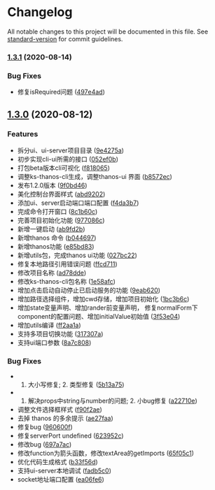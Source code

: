 # Changelog

All notable changes to this project will be documented in this file. See [standard-version](https://github.com/conventional-changelog/standard-version) for commit guidelines.

### [1.3.1](https://github.com/KSFE-Team/ks-thanos-cli/compare/v1.3.0...v1.3.1) (2020-08-14)


### Bug Fixes

* 修复isRequired问题 ([497e4ad](https://github.com/KSFE-Team/ks-thanos-cli/commit/497e4addb317b53cc38da49bfac4b5c97e339da8))

## [1.3.0](https://github.com/KSFE-Team/ks-thanos-cli/compare/v1.1.0...v1.3.0) (2020-08-12)


### Features

* 拆分ui、ui-server项目目录 ([9e4275a](https://github.com/KSFE-Team/ks-thanos-cli/commit/9e4275ac5545f9825560052d5fea4909afb1f578))
* 初步实现cli-ui所需的接口 ([052ef0b](https://github.com/KSFE-Team/ks-thanos-cli/commit/052ef0bc0d70c8f2817d87b37ca093dbc2cab104))
* 打包beta版本cli可视化 ([f818065](https://github.com/KSFE-Team/ks-thanos-cli/commit/f818065f316ceeda3b83cd7ec65cb2d7687e71fa))
* 调整ks-thanos-cli生成，调整thanos-ui 界面 ([b8572ec](https://github.com/KSFE-Team/ks-thanos-cli/commit/b8572ec952558810fee644c6c210442650b23285))
* 发布1.2.0版本 ([9f0bd46](https://github.com/KSFE-Team/ks-thanos-cli/commit/9f0bd4648b1e64b5f3cb34f87c7a827a01ca2bf5))
* 美化控制台界面样式 ([abd9202](https://github.com/KSFE-Team/ks-thanos-cli/commit/abd92026a0ac6fa05b0a458474200a9f913278c2))
* 添加ui、server启动端口端口配置 ([f4da3b7](https://github.com/KSFE-Team/ks-thanos-cli/commit/f4da3b71a548e817ba4d7cef4d03aa75987f00fe))
* 完成命令打开窗口 ([8c1b60c](https://github.com/KSFE-Team/ks-thanos-cli/commit/8c1b60cea002411485f2774c1f617a96d6f999ef))
* 完善项目初始化功能 ([977086c](https://github.com/KSFE-Team/ks-thanos-cli/commit/977086c1926e831310a0a489391a6deeec4de7b5))
* 新增一键启动 ([ab9fd2b](https://github.com/KSFE-Team/ks-thanos-cli/commit/ab9fd2ba3e66572ff9b865657eded8c38f003fc7))
* 新增thanos 命令 ([b044697](https://github.com/KSFE-Team/ks-thanos-cli/commit/b0446978b259dbc7ebda6e790f80eb434b8a8072))
* 新增thanos功能 ([e85bd83](https://github.com/KSFE-Team/ks-thanos-cli/commit/e85bd8399ebd35705520767b96da0a022e985fc5))
* 新增utils包，完成thanos ui功能 ([027bc22](https://github.com/KSFE-Team/ks-thanos-cli/commit/027bc22e593f70694bb27ab7848551a15703ca85))
* 修复本地路径引用错误问题 ([ffcd711](https://github.com/KSFE-Team/ks-thanos-cli/commit/ffcd7116e9f0a21ca75df488fe8d1a62b4dd6084))
* 修改项目名称 ([ad78dde](https://github.com/KSFE-Team/ks-thanos-cli/commit/ad78dde2f6df88a655d22bdfdddbbe3b955fcae9))
* 修改ks-thanos-cli包名称 ([1e58afc](https://github.com/KSFE-Team/ks-thanos-cli/commit/1e58afc56e1790187f55c6925683f20f40e60691))
* 增加点击启动自动停止已启动服务的功能 ([9eab620](https://github.com/KSFE-Team/ks-thanos-cli/commit/9eab620244b7ef5b1cfbbfe241c4f806ea1656b8))
* 增加路径选择组件，增加cwd存储，增加项目初始化 ([1bc3b6c](https://github.com/KSFE-Team/ks-thanos-cli/commit/1bc3b6c5e2875d45dd4fef8fcf3e737d06f4c711))
* 增加state变量声明、增加rander前变量声明， 修复normalForm下component的配置问题、增加initialValue初始值 ([3f53e04](https://github.com/KSFE-Team/ks-thanos-cli/commit/3f53e04d175c6fbac42615a8e41efe69d39fa6cd))
* 增加utils编译 ([ff2aa1a](https://github.com/KSFE-Team/ks-thanos-cli/commit/ff2aa1afc394781a32542d01cc13c5a197b737e0))
* 支持多项目切换功能 ([317307a](https://github.com/KSFE-Team/ks-thanos-cli/commit/317307a7712e5f6aa865e6b5acdbf9d320514618))
* 支持ui端口参数 ([8a7c808](https://github.com/KSFE-Team/ks-thanos-cli/commit/8a7c808fa706955877d9fd4d0b75d5082f8801c9))


### Bug Fixes

* 1. 大小写修复; 2. 类型修复 ([5b13a75](https://github.com/KSFE-Team/ks-thanos-cli/commit/5b13a757a8a3681765576c8e32a50e39f4066a5a))
* 1. 解决props中string与number的问题; 2. 小bug修复 ([a22710e](https://github.com/KSFE-Team/ks-thanos-cli/commit/a22710e88c47ae2f8d244f05df8dca9354772647))
* 调整文件选择框样式 ([f90f2ae](https://github.com/KSFE-Team/ks-thanos-cli/commit/f90f2ae2bf99ae4878fdeb925c439b18410188e0))
* 去掉 thanos 的多余提示 ([ae27faa](https://github.com/KSFE-Team/ks-thanos-cli/commit/ae27faa6e2245a0bf3253237f3d44d64a746abb3))
* 修复bug ([960600f](https://github.com/KSFE-Team/ks-thanos-cli/commit/960600fb1a5223acf434d555749b3f459f163c81))
* 修复serverPort undefined ([623952c](https://github.com/KSFE-Team/ks-thanos-cli/commit/623952c88049aaf6dbc192ab853465bb1b85e5ee))
* 修改bug ([697a7ac](https://github.com/KSFE-Team/ks-thanos-cli/commit/697a7ac699a01a54d29abd58207305fad865d283))
* 修改function为箭头函数，修改textArea的getImports ([65f05c1](https://github.com/KSFE-Team/ks-thanos-cli/commit/65f05c14d2433f1032769c31cf0d6ad2ead1d90e))
* 优化代码生成格式 ([b33f56d](https://github.com/KSFE-Team/ks-thanos-cli/commit/b33f56d7f9e32a56f72338238599269169a541e8))
* 支持ui-server本地调试 ([fadb5c0](https://github.com/KSFE-Team/ks-thanos-cli/commit/fadb5c0b17734373644795369bbd3dca1a33efba))
* socket地址端口配置 ([ea06fe6](https://github.com/KSFE-Team/ks-thanos-cli/commit/ea06fe6b469c2c27412cf75a35902cc7772eab82))
